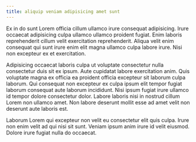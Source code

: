 ```yaml
---
title: aliquip veniam adipisicing amet sunt
---
```


Ex in do sunt Lorem officia cillum ullamco irure consequat adipisicing. Irure occaecat adipisicing culpa ullamco ullamco proident fugiat. Enim laboris reprehenderit cillum velit exercitation reprehenderit. Aliqua velit enim consequat qui sunt irure enim elit magna ullamco culpa labore irure. Nisi non excepteur ex et exercitation.

Adipisicing occaecat laboris culpa ut voluptate consectetur nulla consectetur duis sit ex ipsum. Aute cupidatat labore exercitation anim. Quis voluptate magna ex officia ea proident officia excepteur sit laborum culpa laborum. Qui consequat non excepteur ex culpa ipsum elit tempor fugiat laborum consequat aute laborum incididunt. Nisi ipsum fugiat irure ullamco id tempor dolore consectetur dolor. Labore laboris nisi in nostrud cillum Lorem non ullamco amet. Non labore deserunt mollit esse ad amet velit non deserunt aute laboris est.

Laborum Lorem qui excepteur non velit eu consectetur elit quis culpa. Irure non enim velit ad qui nisi sit sunt. Veniam ipsum anim irure id velit eiusmod. Dolore irure fugiat nulla do occaecat.
